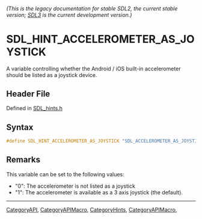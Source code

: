 ###### (This is the legacy documentation for stable SDL2, the current stable version; [SDL3](https://wiki.libsdl.org/SDL3/) is the current development version.)
# SDL_HINT_ACCELEROMETER_AS_JOYSTICK

A variable controlling whether the Android / iOS built-in accelerometer should be listed as a joystick device.

## Header File

Defined in [SDL_hints.h](https://github.com/libsdl-org/SDL/blob/SDL2/include/SDL_hints.h)

## Syntax

```c
#define SDL_HINT_ACCELEROMETER_AS_JOYSTICK "SDL_ACCELEROMETER_AS_JOYSTICK"
```

## Remarks

This variable can be set to the following values:

- "0": The accelerometer is not listed as a joystick
- "1": The accelerometer is available as a 3 axis joystick (the default).

----
[CategoryAPI](CategoryAPI), [CategoryAPIMacro](CategoryAPIMacro), [CategoryHints](CategoryHints), [CategoryAPIMacro](CategoryAPIMacro), 

